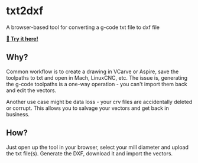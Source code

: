 # txt2dxf
A browser-based tool for converting a g-code txt file to dxf file

**[🔗 Try it here!](https://antsmartti.github.io/txt2dxf/)**

## Why?
Common workflow is to create a drawing in VCarve or Aspire, save the toolpaths to txt and open in Mach, LinuxCNC, etc. The issue is, generating the g-code toolpaths is a one-way operation - you can't import them back and edit the vectors. 

Another use case might be data loss - your crv files are accidentally deleted or corrupt. This allows you to salvage your vectors and get back in business. 

## How?
Just open up the tool in your browser, select your mill diameter and upload the txt file(s). Generate the DXF, download it and import the vectors. 
